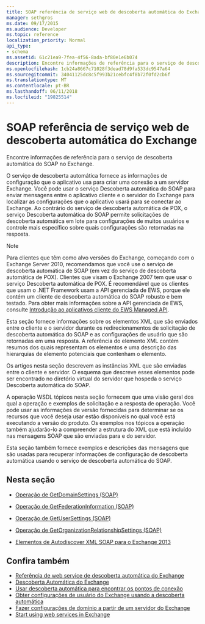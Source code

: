 ```yaml
---
title: SOAP referência de serviço web de descoberta automática do Exchange
manager: sethgros
ms.date: 09/17/2015
ms.audience: Developer
ms.topic: reference
localization_priority: Normal
api_type:
- schema
ms.assetid: 61c21ea9-7fea-4f56-8ada-bf80e1e6b074
description: Encontre informações de referência para o serviço de descoberta automática do SOAP no Exchange.
ms.openlocfilehash: 1cb24a8667c71028f3dead78d9fa533dc9547a64
ms.sourcegitcommit: 34041125dc8c5f993b21cebfc4f8b72f0fd2cb6f
ms.translationtype: MT
ms.contentlocale: pt-BR
ms.lasthandoff: 06/11/2018
ms.locfileid: "19825514"
---
```

# <a name="soap-autodiscover-web-service-reference-for-exchange"></a>SOAP referência de serviço web de descoberta automática do Exchange

Encontre informações de referência para o serviço de descoberta automática do SOAP no Exchange.
  
O serviço de descoberta automática fornece as informações de configuração que o aplicativo usa para criar uma conexão a um servidor Exchange. Você pode usar o serviço Descoberta automática do SOAP para enviar mensagens entre o aplicativo cliente e o servidor do Exchange para localizar as configurações que o aplicativo usará para se conectar ao Exchange. Ao contrário do serviço de descoberta automática de POX, o serviço Descoberta automática do SOAP permite solicitações de descoberta automática em lote para configurações de muitos usuários e controle mais específico sobre quais configurações são retornadas na resposta. 
  
> [!NOTE]
> Para clientes que têm como alvo versões do Exchange, começando com o Exchange Server 2010, recomendamos que você use o serviço de descoberta automática de SOAP (em vez do serviço de descoberta automática de POX). Clientes que visam o Exchange 2007 tem que usar o serviço Descoberta automática de POX. É recomendável que os clientes que usam o .NET Framework usam a API gerenciada de EWS, porque ele contém um cliente de descoberta automática do SOAP robusto e bem testado. Para obter mais informações sobre a API gerenciada de EWS, consulte [Introdução ao aplicativos cliente do EWS Managed API](http://msdn.microsoft.com/library/c2267733-6f4f-49e5-9614-1e4a24c3af1a%28Office.15%29.aspx). 
  
Esta seção fornece informações sobre os elementos XML que são enviados entre o cliente e o servidor durante os redirecionamentos de solicitação de descoberta automática do SOAP e as configurações de usuário que são retornadas em uma resposta. A referência do elemento XML contém resumos dos quais representam os elementos e uma descrição das hierarquias de elemento potenciais que contenham o elemento. 
  
Os artigos nesta seção descrevem as instâncias XML que são enviadas entre o cliente e servidor. O esquema que descreve esses elementos pode ser encontrado no diretório virtual do servidor que hospeda o serviço Descoberta automática do SOAP.
  
A operação WSDL tópicos nesta seção fornecem que uma visão geral dos qual a operação e exemplos de solicitação e a resposta de operação. Você pode usar as informações de versão fornecidas para determinar se os recursos que você deseja usar estão disponíveis no qual você está executando a versão do produto. Os exemplos nos tópicos a operação também ajudarão-lo a compreender a estrutura do XML que está incluído nas mensagens SOAP que são enviadas para e do servidor.
  
Esta seção também fornece exemplos e descrições das mensagens que são usadas para recuperar informações de configuração de descoberta automática usando o serviço de descoberta automática do SOAP. 
  
## <a name="in-this-section"></a>Nesta seção
<a name="bk_InThisSection"> </a>

- [Operação de GetDomainSettings (SOAP)](getdomainsettings-operation-soap.md)
    
- [Operação de GetFederationInformation (SOAP)](getfederationinformation-operation-soap.md)
    
- [Operação de GetUserSettings (SOAP)](getusersettings-operation-soap.md)
    
- [Operação de GetOrganizationRelationshipSettings (SOAP)](getorganizationrelationshipsettings-operation-soap.md)
    
- [Elementos de Autodiscover XML SOAP para o Exchange 2013](soap-autodiscover-xml-elements-for-exchange-2013.md)
    
## <a name="see-also"></a>Confira também


- [Referência de web service de descoberta automática do Exchange](autodiscover-web-service-reference-for-exchange.md)
- [Descoberta Automática do Exchange](../exchange-web-services/autodiscover-for-exchange.md)
- [Usar descoberta automática para encontrar os pontos de conexão](http://msdn.microsoft.com/library/03896542-549b-4c45-973c-98f9025ea26c%28Office.15%29.aspx)
- [Obter configurações de usuário do Exchange usando a descoberta automática](http://msdn.microsoft.com/library/6d90c305-4802-4e18-8d52-f60349feaa8d%28Office.15%29.aspx)
- [Fazer configurações de domínio a partir de um servidor do Exchange](http://msdn.microsoft.com/library/2f9acb81-5135-4f72-94e8-65c235d725e6%28Office.15%29.aspx)
- [Start using web services in Exchange](../exchange-web-services/start-using-web-services-in-exchange.md)
    

